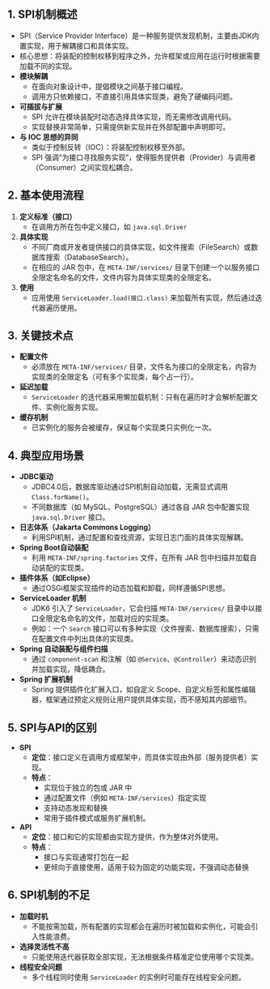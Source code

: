 
## 1. SPI机制概述

- SPI（Service Provider Interface）是一种服务提供发现机制，主要由JDK内置实现，用于解耦接口和具体实现。
- 核心思想：将装配的控制权移到程序之外，允许框架或应用在运行时根据需要加载不同的实现。
-  **模块解耦**
    - 在面向对象设计中，提倡模块之间基于接口编程。
    - 调用方只依赖接口，不直接引用具体实现类，避免了硬编码问题。
- **可插拔与扩展**
    - SPI 允许在模块装配时动态选择具体实现，而无需修改调用代码。
    - 实现替换非常简单，只需提供新实现并在外部配置中声明即可。
- **与 IOC 思想的异同**
    - 类似于控制反转（IOC）：将装配控制权移至外部。
    - SPI 强调“为接口寻找服务实现”，使得服务提供者（Provider）与调用者（Consumer）之间实现松耦合。

## 2. 基本使用流程

1. **定义标准（接口）**
    - 在调用方所在包中定义接口，如 `java.sql.Driver`
2. **具体实现**
    - 不同厂商或开发者提供接口的具体实现，如文件搜索（FileSearch）或数据库搜索（DatabaseSearch）。
    - 在相应的 JAR 包中，在 `META-INF/services/` 目录下创建一个以服务接口全限定名命名的文件，文件内容为具体实现类的全限定名。
3. **使用**
    - 应用使用 `ServiceLoader.load(接口.class)` 来加载所有实现，然后通过迭代器遍历使用。

## 3. 关键技术点

- **配置文件**
    - 必须放在 `META-INF/services/` 目录，文件名为接口的全限定名，内容为实现类的全限定名（可有多个实现类，每个占一行）。
- **延迟加载**
    - `ServiceLoader` 的迭代器采用懒加载机制：只有在遍历时才会解析配置文件、实例化服务实现。
- **缓存机制**
    - 已实例化的服务会被缓存，保证每个实现类只实例化一次。

## 4. 典型应用场景

- **JDBC驱动**
    - JDBC4.0后，数据库驱动通过SPI机制自动加载，无需显式调用 `Class.forName()`。
    - 不同数据库（如 MySQL、PostgreSQL）通过各自 JAR 包中配置实现 `java.sql.Driver` 接口。
- **日志体系（Jakarta Commons Logging）**
    - 利用SPI机制，通过配置和查找资源，实现日志门面的具体实现解耦。
- **Spring Boot自动装配**
    - 利用 `META-INF/spring.factories` 文件，在所有 JAR 包中扫描并加载自动装配的实现类。
- **插件体系（如Eclipse）**
    - 通过OSGi框架实现插件的动态加载和卸载，同样遵循SPI思想。
- **ServiceLoader 机制**
    - JDK6 引入了 `ServiceLoader`，它会扫描 `META-INF/services/` 目录中以接口全限定名命名的文件，加载对应的实现类。
    - 例如：一个 `Search` 接口可以有多种实现（文件搜索、数据库搜索），只需在配置文件中列出具体的实现类。
- **Spring 自动装配与组件扫描**
    - 通过 `component-scan` 和注解（如 `@Service`、`@Controller`）来动态识别并加载实现，降低耦合。
- **Spring 扩展机制**
    - Spring 提供插件化扩展入口，如自定义 Scope、自定义标签和属性编辑器，框架通过预定义规则让用户提供具体实现，而不感知其内部细节。

## 5. SPI与API的区别

- **SPI**
    - **定位**：接口定义在调用方或框架中，而具体实现由外部（服务提供者）实现。
    - **特点**：
        - 实现位于独立的包或 JAR 中
        - 通过配置文件（例如 `META-INF/services`）指定实现
        - 支持动态发现和替换
        - 常用于插件模式或服务扩展机制。
- **API**
    - **定位**：接口和它的实现都由实现方提供，作为整体对外使用。
    - **特点**：
        - 接口与实现通常打包在一起
        - 更倾向于直接使用，适用于较为固定的功能实现，不强调动态替换

## 6. SPI机制的不足

- **加载时机**
    - 不能按需加载，所有配置的实现都会在遍历时被加载和实例化，可能会引入性能浪费。
- **选择灵活性不高**
    - 只能使用迭代器获取全部实现，无法根据条件精准定位使用哪个实现类。
- **线程安全问题**
    - 多个线程同时使用 `ServiceLoader` 的实例时可能存在线程安全问题。